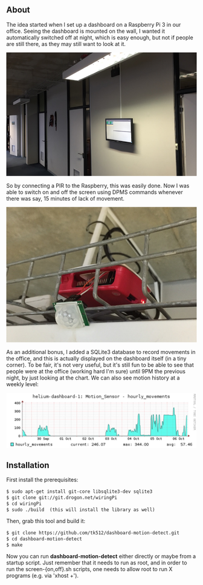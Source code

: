 ## About ##

The idea started when I set up a dashboard on a Raspberry Pi 3 in our office.
Seeing the dashboard is mounted on the wall, I wanted it automatically switched off
at night, which is easy enough, but not if people are still there, as they may still
want to look at it.

![alt tag](https://raw.githubusercontent.com/tk512/dashboard-motion-detect/master/dashboard-on-wall.jpg)

So by connecting a PIR to the Raspberry, this was easily done. Now I was able to switch on
and off the screen using DPMS commands whenever there was say, 15 minutes of lack of movement.

![alt tag](https://raw.githubusercontent.com/tk512/dashboard-motion-detect/master/raspberry-in-tray.jpg)

As an additional bonus, I added a SQLite3 database to record movements in the office, and this is actually
displayed on the dashboard itself (in a tiny corner). To be fair, it's not very useful, but it's still fun to be 
able to see that people were at the office (working hard I'm sure) until 9PM the previous night, by just looking at the chart.  We can also see motion history at a weekly level:

![alt tag](https://raw.githubusercontent.com/tk512/dashboard-motion-detect/master/motion-chart.jpg)

## Installation ##

First install the prerequisites:
```
$ sudo apt-get install git-core libsqlite3-dev sqlite3
$ git clone git://git.drogon.net/wiringPi
$ cd wiringPi
$ sudo ./build  (this will install the library as well)
```

Then, grab this tool and build it:

```
$ git clone https://github.com/tk512/dashboard-motion-detect.git
$ cd dashboard-motion-detect
$ make
```

Now you can run **dashboard-motion-detect** either directly or maybe from a startup script.
Just remember that it needs to run as root, and in order to run the screen-{on,off}.sh scripts, one
needs to allow root to run X programs (e.g. via 'xhost +'). 
